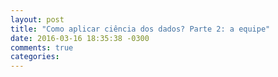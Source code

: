 ```yaml
---
layout: post
title: "Como aplicar ciência dos dados? Parte 2: a equipe"
date: 2016-03-16 18:35:38 -0300
comments: true
categories: 
---
```

